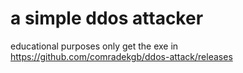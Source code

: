 # a simple ddos attacker

educational purposes only
get the exe in 
https://github.com/comradekgb/ddos-attack/releases
